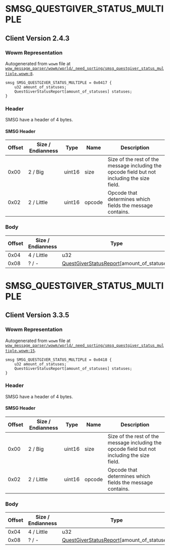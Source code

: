 # SMSG_QUESTGIVER_STATUS_MULTIPLE

## Client Version 2.4.3

### Wowm Representation

Autogenerated from `wowm` file at [`wow_message_parser/wowm/world/_need_sorting/smsg_questgiver_status_multiple.wowm:8`](https://github.com/gtker/wow_messages/tree/main/wow_message_parser/wowm/world/_need_sorting/smsg_questgiver_status_multiple.wowm#L8).
```rust,ignore
smsg SMSG_QUESTGIVER_STATUS_MULTIPLE = 0x0417 {
    u32 amount_of_statuses;
    QuestGiverStatusReport[amount_of_statuses] statuses;
}
```
### Header

SMSG have a header of 4 bytes.

#### SMSG Header

| Offset | Size / Endianness | Type   | Name   | Description |
| ------ | ----------------- | ------ | ------ | ----------- |
| 0x00   | 2 / Big           | uint16 | size   | Size of the rest of the message including the opcode field but not including the size field.|
| 0x02   | 2 / Little        | uint16 | opcode | Opcode that determines which fields the message contains.|

### Body

| Offset | Size / Endianness | Type | Name | Description | Comment |
| ------ | ----------------- | ---- | ---- | ----------- | ------- |
| 0x04 | 4 / Little | u32 | amount_of_statuses |  |  |
| 0x08 | ? / - | [QuestGiverStatusReport](questgiverstatusreport.md)[amount_of_statuses] | statuses |  |  |

# SMSG_QUESTGIVER_STATUS_MULTIPLE

## Client Version 3.3.5

### Wowm Representation

Autogenerated from `wowm` file at [`wow_message_parser/wowm/world/_need_sorting/smsg_questgiver_status_multiple.wowm:15`](https://github.com/gtker/wow_messages/tree/main/wow_message_parser/wowm/world/_need_sorting/smsg_questgiver_status_multiple.wowm#L15).
```rust,ignore
smsg SMSG_QUESTGIVER_STATUS_MULTIPLE = 0x0418 {
    u32 amount_of_statuses;
    QuestGiverStatusReport[amount_of_statuses] statuses;
}
```
### Header

SMSG have a header of 4 bytes.

#### SMSG Header

| Offset | Size / Endianness | Type   | Name   | Description |
| ------ | ----------------- | ------ | ------ | ----------- |
| 0x00   | 2 / Big           | uint16 | size   | Size of the rest of the message including the opcode field but not including the size field.|
| 0x02   | 2 / Little        | uint16 | opcode | Opcode that determines which fields the message contains.|

### Body

| Offset | Size / Endianness | Type | Name | Description | Comment |
| ------ | ----------------- | ---- | ---- | ----------- | ------- |
| 0x04 | 4 / Little | u32 | amount_of_statuses |  |  |
| 0x08 | ? / - | [QuestGiverStatusReport](questgiverstatusreport.md)[amount_of_statuses] | statuses |  |  |

